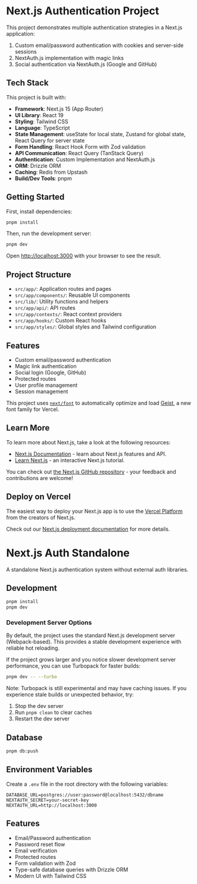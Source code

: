 # Next.js Authentication Project

This project demonstrates multiple authentication strategies in a Next.js application:

1. Custom email/password authentication with cookies and server-side sessions
2. NextAuth.js implementation with magic links
3. Social authentication via NextAuth.js (Google and GitHub)

## Tech Stack

This project is built with:

- **Framework**: Next.js 15 (App Router)
- **UI Library**: React 19
- **Styling**: Tailwind CSS
- **Language**: TypeScript
- **State Management**: useState for local state, Zustand for global state, React Query for server state
- **Form Handling**: React Hook Form with Zod validation
- **API Communication**: React Query (TanStack Query)
- **Authentication**: Custom Implementation and NextAuth.js
- **ORM**: Drizzle ORM
- **Caching**: Redis from Upstash
- **Build/Dev Tools**: pnpm

## Getting Started

First, install dependencies:

```bash
pnpm install
```

Then, run the development server:

```bash
pnpm dev
```

Open [http://localhost:3000](http://localhost:3000) with your browser to see the result.

## Project Structure

- `src/app/`: Application routes and pages
- `src/app/components/`: Reusable UI components
- `src/lib/`: Utility functions and helpers
- `src/app/api/`: API routes
- `src/app/contexts/`: React context providers
- `src/app/hooks/`: Custom React hooks
- `src/app/styles/`: Global styles and Tailwind configuration

## Features

- Custom email/password authentication
- Magic link authentication
- Social login (Google, GitHub)
- Protected routes
- User profile management
- Session management

This project uses [`next/font`](https://nextjs.org/docs/app/building-your-application/optimizing/fonts) to automatically optimize and load [Geist](https://vercel.com/font), a new font family for Vercel.

## Learn More

To learn more about Next.js, take a look at the following resources:

- [Next.js Documentation](https://nextjs.org/docs) - learn about Next.js features and API.
- [Learn Next.js](https://nextjs.org/learn) - an interactive Next.js tutorial.

You can check out [the Next.js GitHub repository](https://github.com/vercel/next.js) - your feedback and contributions are welcome!

## Deploy on Vercel

The easiest way to deploy your Next.js app is to use the [Vercel Platform](https://vercel.com/new?utm_medium=default-template&filter=next.js&utm_source=create-next-app&utm_campaign=create-next-app-readme) from the creators of Next.js.

Check out our [Next.js deployment documentation](https://nextjs.org/docs/app/building-your-application/deploying) for more details.

# Next.js Auth Standalone

A standalone Next.js authentication system without external auth libraries.

## Development

```bash
pnpm install
pnpm dev
```

### Development Server Options

By default, the project uses the standard Next.js development server (Webpack-based). This provides a stable development experience with reliable hot reloading.

If the project grows larger and you notice slower development server performance, you can use Turbopack for faster builds:

```bash
pnpm dev -- --turbo
```

Note: Turbopack is still experimental and may have caching issues. If you experience stale builds or unexpected behavior, try:

1. Stop the dev server
2. Run `pnpm clean` to clear caches
3. Restart the dev server

## Database

```bash
pnpm db:push
```

## Environment Variables

Create a `.env` file in the root directory with the following variables:

```env
DATABASE_URL=postgres://user:password@localhost:5432/dbname
NEXTAUTH_SECRET=your-secret-key
NEXTAUTH_URL=http://localhost:3000
```

## Features

- Email/Password authentication
- Password reset flow
- Email verification
- Protected routes
- Form validation with Zod
- Type-safe database queries with Drizzle ORM
- Modern UI with Tailwind CSS
